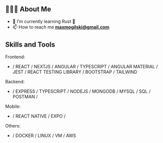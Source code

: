 ## 👨🏻‍💻 About Me

- 🧠 I’m currently learning Rust 🦀
- 📫 How to reach me **maxmogilski@gmail.com**

## Skills and Tools
Frontend:
* / REACT / NEXTJS / ANGULAR / TYPESCRIPT / ANGULAR MATERIAL / JEST / REACT TESTING LIBRARY / BOOTSTRAP / TAILWIND

Backend: 
* / EXPRESS / TYPESCRIPT / NODEJS / MONGODB / MYSQL / SQL / POSTMAN /

Mobile:
* / REACT NATIVE / EXPO /

Others:
* / DOCKER / LINUX / VM / AWS
